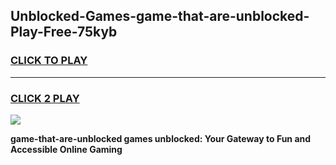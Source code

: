 
## Unblocked-Games-game-that-are-unblocked-Play-Free-75kyb
<h3>
<a href="https://premium76.site?title=game-that-are-unblocked&ref=10A">CLICK TO PLAY</a></h3>
<hr>

<h3>
<a href="https://premium76.site?title=game-that-are-unblocked&ref=10A">CLICK 2 PLAY</a>
  
</h3>

<a href="https://premium76.site?title=game-that-are-unblocked&ref=10A"><img src="https://clearcache.store/games.png"></a>


**game-that-are-unblocked games unblocked: Your Gateway to Fun and Accessible Online Gaming**
